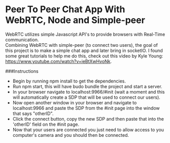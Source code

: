 # Peer To Peer Chat App With WebRTC, Node and Simple-peer

WebRTC utilizes simple Javascript API's to provide browsers with Real-Time communication.  
Combining WebRTC with simple-peer (to connect two users), the goal of this project is to make a simple chat app and later bring in socketIO.  I found some great tutorials to help me do this, check out this video by Kyle Young: https://www.youtube.com/watch?v=ieBtXwHvoNk.

###Instructions
* Begin by running npm install to get the dependencies.
* Run npm start, this will have budo bundle the project and start a server.
* In your browser navigate to localhost:9966/#init (wait a moment and this will automatically create a SDP that will be             used to connect our users).
* Now open another window in your browser and navigate to localhost:9966 and paste the SDP from the #init page into the window that says "otherID".
* Click the connect button, copy the new SDP and then paste that into the 'otherID' field on the #init page.
* Now that your users are connected you just need to allow access to you computer's camera and you should then be connected. 
